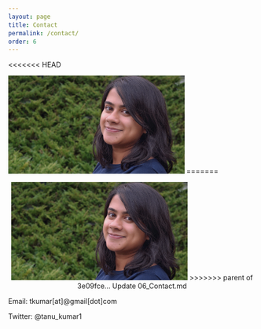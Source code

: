 ```yaml
---
layout: page
title: Contact 
permalink: /contact/
order: 6
---
```




<<<<<<< HEAD
<p align="left">
<img src="assets/picture.jpeg"  height="200">
=======
<p align="center">
<img src="picture.jpeg"  height="200">
>>>>>>> parent of 3e09fce... Update 06_Contact.md
</p>



Email: tkumar[at]@gmail[dot]com

Twitter: @tanu_kumar1